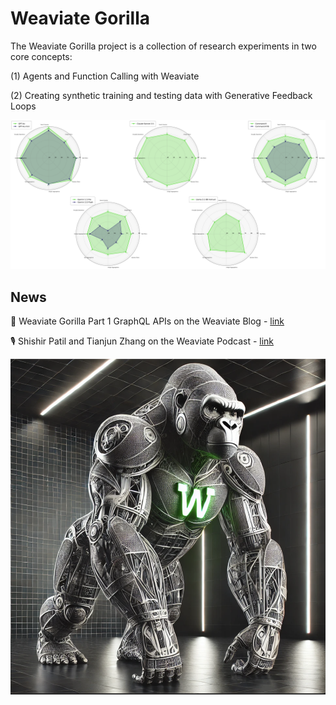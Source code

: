 # Weaviate Gorilla

The Weaviate Gorilla project is a collection of research experiments in two core concepts: 

(1) Agents and Function Calling with Weaviate

(2) Creating synthetic training and testing data with Generative Feedback Loops

![Radar Plots](./notebooks/model_comparison_analysis.png)

## News

📝 Weaviate Gorilla Part 1 GraphQL APIs on the Weaviate Blog - [link](https://weaviate.io/blog/weaviate-gorilla-part-1)

🎙️ Shishir Patil and Tianjun Zhang on the Weaviate Podcast - [link](https://www.youtube.com/watch?v=HUtYOLX7HZ4)

![Weaviate Gorilla](./visuals/weaviate-gorillas/gorilla-32.png)




